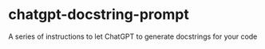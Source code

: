 # chatgpt-docstring-prompt
A series of instructions to let ChatGPT to generate docstrings for your code
